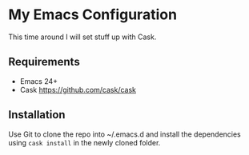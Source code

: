 My Emacs Configuration
======================

This time around I will set stuff up with Cask.


Requirements
------------

  * Emacs 24+
  * Cask https://github.com/cask/cask


Installation
------------

Use Git to clone the repo into ~/.emacs.d and install the dependencies using `cask install` in the newly cloned folder.
